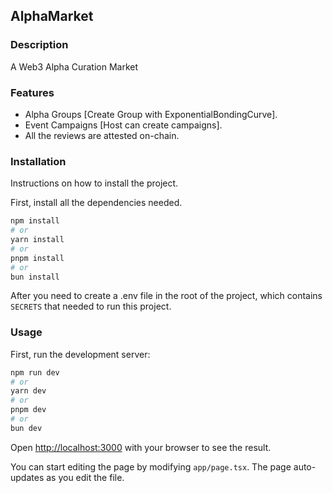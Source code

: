 ## AlphaMarket

### Description

A Web3 Alpha Curation Market

### Features

- Alpha Groups [Create Group with ExponentialBondingCurve].
- Event Campaigns [Host can create campaigns].
- All the reviews are attested on-chain.

### Installation

Instructions on how to install the project.

First, install all the dependencies needed.

```bash
npm install
# or
yarn install
# or
pnpm install
# or
bun install
```

After you need to create a .env file in the root of the project, which contains `SECRETS` that needed to run this project.

### Usage

First, run the development server:

```bash
npm run dev
# or
yarn dev
# or
pnpm dev
# or
bun dev
```

Open [http://localhost:3000](http://localhost:3000) with your browser to see the result.

You can start editing the page by modifying `app/page.tsx`. The page auto-updates as you edit the file.
